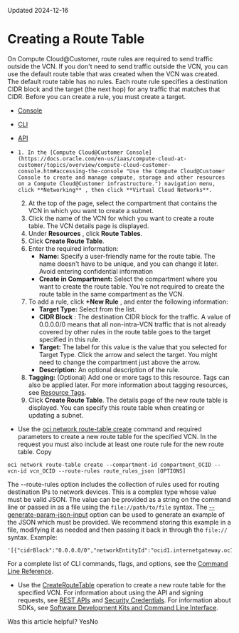 Updated 2024-12-16
# Creating a Route Table
On Compute Cloud@Customer, route rules are required to send traffic outside the VCN. If you don't need to send traffic outside the VCN, you can use the default route table that was created when the VCN was created. The default route table has no rules.
Each route rule specifies a destination CIDR block and the target (the next hop) for any traffic that matches that CIDR. Before you can create a rule, you must create a target. 
  * [Console](https://docs.oracle.com/en-us/iaas/compute-cloud-at-customer/topics/network/creating-a-route-table.htm)
  * [CLI](https://docs.oracle.com/en-us/iaas/compute-cloud-at-customer/topics/network/creating-a-route-table.htm)
  * [API](https://docs.oracle.com/en-us/iaas/compute-cloud-at-customer/topics/network/creating-a-route-table.htm)


  *     1. In the [Compute Cloud@Customer Console](https://docs.oracle.com/en-us/iaas/compute-cloud-at-customer/topics/overview/compute-cloud-customer-console.htm#accessing-the-console "Use the Compute Cloud@Customer Console to create and manage compute, storage and other resources on a Compute Cloud@Customer infrastructure.") navigation menu, click **Networking** , then click **Virtual Cloud Networks**.
    2. At the top of the page, select the compartment that contains the VCN in which you want to create a subnet.
    3. Click the name of the VCN for which you want to create a route table. 
The VCN details page is displayed.
    4. Under **Resources** , click **Route Tables**.
    5. Click **Create Route Table**. 
    6. Enter the required information:
       * **Name:** Specify a user-friendly name for the route table. The name doesn't have to be unique, and you can change it later. Avoid entering confidential information
       * **Create in Compartment:** Select the compartment where you want to create the route table. You're not required to create the route table in the same compartment as the VCN. 
    7. To add a rule, click **+New Rule** , and enter the following information:
       * **Target Type:** Select from the list.
       * **CIDR Block** : The destination CIDR block for the traffic. A value of 0.0.0.0/0 means that all non-intra-VCN traffic that is not already covered by other rules in the route table goes to the target specified in this rule.
       * **Target:** The label for this value is the value that you selected for Target Type. Click the arrow and select the target. You might need to change the compartment just above the arrow.
       * **Description:** An optional description of the rule.
    8. **Tagging:** (Optional) Add one or more tags to this resource. Tags can also be applied later. For more information about tagging resources, see [Resource Tags](https://docs.oracle.com/iaas/Content/General/Concepts/resourcetags.htm).
    9. Click **Create Route Table**.
The details page of the new route table is displayed. You can specify this route table when creating or updating a subnet.
  * Use the [oci network route-table create](https://docs.oracle.com/iaas/tools/oci-cli/latest/oci_cli_docs/cmdref/network/route-table/create.html) command and required parameters to create a new route table for the specified VCN. In the request you must also include at least one route rule for the new route table.
Copy
```
oci network route-table create --compartment-id compartment_OCID --vcn-id vcn_OCID --route-rules route_rules_json [OPTIONS]
```

The --route-rules option includes the collection of rules used for routing destination IPs to network devices. This is a complex type whose value must be valid JSON. The value can be provided as a string on the command line or passed in as a file using the `file://path/to/file` syntax.
The [--generate-param-json-input](https://docs.oracle.com/iaas/tools/oci-cli/latest/oci_cli_docs/oci.html#cmdoption-generate-param-json-input) option can be used to generate an example of the JSON which must be provided. We recommend storing this example in a file, modifying it as needed and then passing it back in through the `file://` syntax.
Example:
```
'[{"cidrBlock":"0.0.0.0/0","networkEntityId":"ocid1.internetgateway.oc1.phx.UniqueID"}]'
```

For a complete list of CLI commands, flags, and options, see the [Command Line Reference](https://docs.oracle.com/iaas/tools/oci-cli/latest/oci_cli_docs/index.html).
  * Use the [CreateRouteTable](https://docs.oracle.com/iaas/api/#/en/iaas/latest/RouteTable/CreateRouteTable) operation to create a new route table for the specified VCN.
For information about using the API and signing requests, see [REST APIs](https://docs.oracle.com/iaas/Content/API/Concepts/usingapi.htm#REST_APIs) and [Security Credentials](https://docs.oracle.com/iaas/Content/General/Concepts/credentials.htm). For information about SDKs, see [Software Development Kits and Command Line Interface](https://docs.oracle.com/iaas/Content/API/Concepts/sdks.htm#Software_Development_Kits_and_Command_Line_Interface).


Was this article helpful?
YesNo

